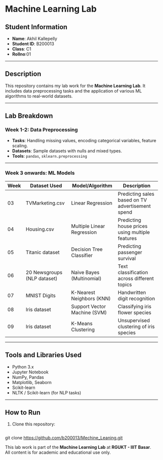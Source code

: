 # Machine Learning Lab

## Student Information

- **Name**: Akhil Kallepelly  
- **Student ID**: B200013  
- **Class**: C1
- **Rollno**:01

---

##  Description

This repository contains my lab work for the **Machine Learning Lab**. It includes data preprocessing tasks and the application of various ML algorithms to real-world datasets.

---

##  Lab Breakdown

### Week 1-2: Data Preprocessing

- **Tasks**: Handling missing values, encoding categorical variables, feature scaling.
- **Datasets**: Sample datasets with nulls and mixed types.
- **Tools**: `pandas`, `sklearn.preprocessing`

---

### Week 3 onwards: ML Models

| Week | Dataset Used                   | Model/Algorithm               | Description                                      |
|------|--------------------------------|-------------------------------|--------------------------------------------------|
| 03   | TVMarketing.csv                | Linear Regression             | Predicting sales based on TV advertisement spend |
| 04   | Housing.csv                    | Multiple Linear Regression    | Predicting house prices using multiple features  |
| 05   | Titanic dataset                | Decision Tree Classifier      | Predicting passenger survival                    |
| 06   | 20 Newsgroups (NLP dataset)    | Naive Bayes (Multinomial)     | Text classification across different topics      |
| 07   | MNIST Digits                   | K-Nearest Neighbors (KNN)     | Handwritten digit recognition                    |
| 08   | Iris dataset                   | Support Vector Machine (SVM)  | Classifying iris flower species                  |
| 09   | Iris dataset                   | K-Means Clustering            | Unsupervised clustering of iris species          |

---

## Tools and Libraries Used

- Python 3.x
- Jupyter Notebook
- NumPy, Pandas
- Matplotlib, Seaborn
- Scikit-learn
- NLTK / Scikit-learn (for NLP tasks)

---

##  How to Run

1. Clone this repository:
   ```bash
 git clone https://github.com/b200013/Mechine_Leaning.git



This lab work is part of the **Machine Learning Lab** at **RGUKT - IIIT Basar**.  
All content is for academic and educational use only.
